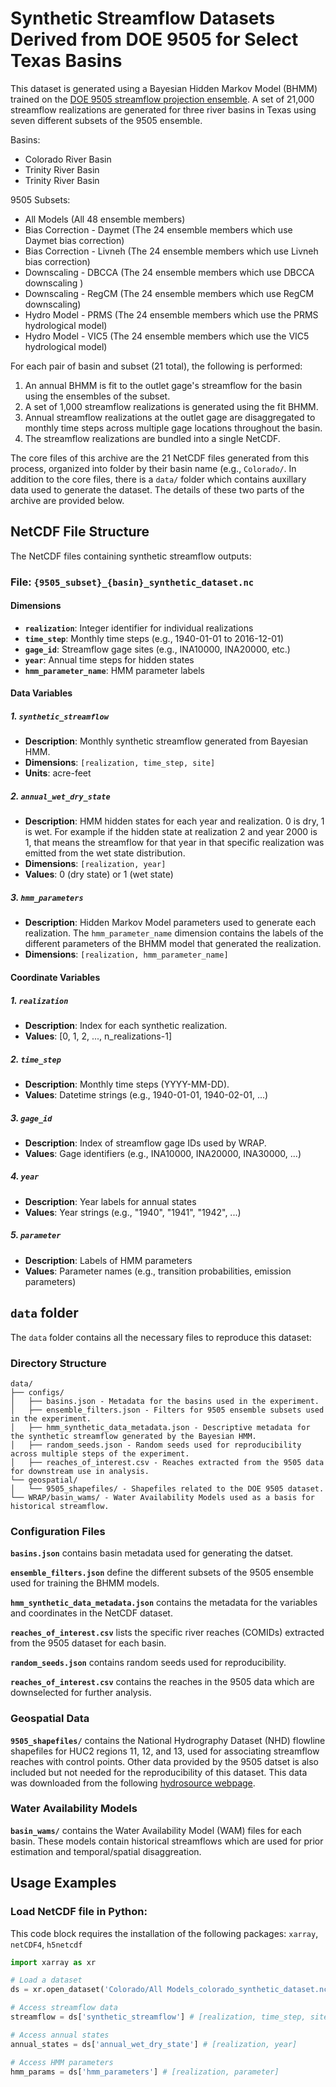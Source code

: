 # Synthetic Streamflow Datasets Derived from DOE 9505 for Select Texas Basins

This dataset is generated using a Bayesian Hidden Markov Model (BHMM) trained on the [DOE 9505 streamflow projection ensemble](https://doi.ccs.ornl.gov/dataset/9d3ff396-992d-5bd7-ab02-d21ec6193147). A set of 21,000 streamflow realizations are generated for three river basins in Texas using seven different subsets of the 9505 ensemble.

Basins:
- Colorado River Basin
- Trinity River Basin
- Trinity River Basin

9505 Subsets:
- All Models (All 48 ensemble members)
- Bias Correction - Daymet (The 24 ensemble members which use Daymet bias correction)
- Bias Correction - Livneh (The 24 ensemble members which use Livneh bias correction)
- Downscaling - DBCCA (The 24 ensemble members which use DBCCA downscaling )
- Downscaling - RegCM (The 24 ensemble members which use RegCM downscaling)
- Hydro Model - PRMS (The 24 ensemble members which use the PRMS hydrological model)
- Hydro Model - VIC5 (The 24 ensemble members which use the VIC5 hydrological model)

For each pair of basin and subset (21 total), the following is performed:
1. An annual BHMM is fit to the outlet gage's streamflow for the basin using the ensembles of the subset.
2. A set of 1,000 streamflow realizations is generated using the fit BHMM.
3. Annual streamflow realizations at the outlet gage are disaggregated to monthly time steps across multiple gage locations throughout the basin.
4. The streamflow realizations are bundled into a single NetCDF.

The core files of this archive are the 21 NetCDF files generated from this process, organized into folder by their basin name (e.g., `Colorado/`. In addition to the core files, there is a `data/` folder which contains auxillary data used to generate the dataset. The details of these two parts of the archive are provided below.


## NetCDF File Structure

The NetCDF files containing synthetic streamflow outputs:

### File: `{9505_subset}_{basin}_synthetic_dataset.nc`

#### Dimensions
- **`realization`**: Integer identifier for individual realizations
- **`time_step`**: Monthly time steps (e.g., 1940-01-01 to 2016-12-01)
- **`gage_id`**: Streamflow gage sites (e.g., INA10000, INA20000, etc.)
- **`year`**: Annual time steps for hidden states
- **`hmm_parameter_name`**: HMM parameter labels

#### Data Variables

##### 1. `synthetic_streamflow`
- **Description**: Monthly synthetic streamflow generated from Bayesian HMM.
- **Dimensions**: `[realization, time_step, site]`
- **Units**: acre-feet

##### 2. `annual_wet_dry_state`
- **Description**: HMM hidden states for each year and realization. 0 is dry, 1 is wet. For example if the hidden state at realization 2 and year 2000 is 1, that means the streamflow for that year in that specific realization was emitted from the wet state distribution.
- **Dimensions**: `[realization, year]`
- **Values**: 0 (dry state) or 1 (wet state)

##### 3. `hmm_parameters`
- **Description**: Hidden Markov Model parameters used to generate each realization. The `hmm_parameter_name` dimension contains the labels of the different parameters of the BHMM model that generated the realization.
- **Dimensions**: `[realization, hmm_parameter_name]`

#### Coordinate Variables

##### 1. `realization`
- **Description**: Index for each synthetic realization.
- **Values**: [0, 1, 2, ..., n_realizations-1]

##### 2. `time_step`
- **Description**: Monthly time steps (YYYY-MM-DD).
- **Values**: Datetime strings (e.g., 1940-01-01, 1940-02-01, ...)

##### 3. `gage_id`
- **Description**: Index of streamflow gage IDs used by WRAP.
- **Values**: Gage identifiers (e.g., INA10000, INA20000, INA30000, ...)

##### 4. `year`
- **Description**: Year labels for annual states
- **Values**: Year strings (e.g., "1940", "1941", "1942", ...)

##### 5. `parameter`
- **Description**: Labels of HMM parameters
- **Values**: Parameter names (e.g., transition probabilities, emission parameters)

## `data` folder

The `data` folder contains all the necessary files to reproduce this dataset:

### Directory Structure
```
data/
├── configs/
│   ├── basins.json - Metadata for the basins used in the experiment.
│   ├── ensemble_filters.json - Filters for 9505 ensemble subsets used in the experiment.
│   ├── hmm_synthetic_data_metadata.json - Descriptive metadata for the synthetic streamflow generated by the Bayesian HMM.
│   ├── random_seeds.json - Random seeds used for reproducibility across multiple steps of the experiment.
│   ├── reaches_of_interest.csv - Reaches extracted from the 9505 data for downstream use in analysis.
└── geospatial/
│   └── 9505_shapefiles/ - Shapefiles related to the DOE 9505 dataset.
└── WRAP/basin_wams/ - Water Availability Models used as a basis for historical streamflow.
```

### Configuration Files

**`basins.json`** contains basin metadata used for generating the datset.

**`ensemble_filters.json`** define the different subsets of the 9505 ensemble used for training the BHMM models.

**`hmm_synthetic_data_metadata.json`** contains the metadata for the variables and coordinates in the NetCDF dataset.

**`reaches_of_interest.csv`** lists the specific river reaches (COMIDs) extracted from the 9505 dataset for each basin.

**`random_seeds.json`** contains random seeds used for reproducibility.

**`reaches_of_interest.csv`** contains the reaches in the 9505 data which are downselected for further analysis.

### Geospatial Data

**`9505_shapefiles/`** contains the National Hydrography Dataset (NHD) flowline shapefiles for HUC2 regions 11, 12, and 13, used for associating streamflow reaches with control points. Other data provided by the 9505 datset is also included but not needed for the reproducibility of this dataset. This data was downloaded from the following [hydrosource webpage](https://doi.ccs.ornl.gov/dataset/9d3ff396-992d-5bd7-ab02-d21ec6193147).


### Water Availability Models

**`basin_wams/`** contains the Water Availability Model (WAM) files for each basin. These models contain historical streamflows which are used for prior estimation and temporal/spatial disaggreation.

## Usage Examples

### Load NetCDF file in Python:
This code block requires the installation of the following packages: `xarray`, `netCDF4`, `h5netcdf`
```python
import xarray as xr

# Load a dataset
ds = xr.open_dataset('Colorado/All Models_colorado_synthetic_dataset.nc')

# Access streamflow data
streamflow = ds['synthetic_streamflow'] # [realization, time_step, site]

# Access annual states
annual_states = ds['annual_wet_dry_state'] # [realization, year]

# Access HMM parameters
hmm_params = ds['hmm_parameters'] # [realization, parameter]
```

